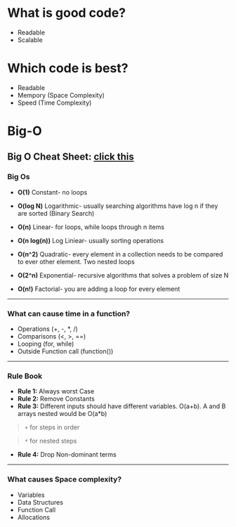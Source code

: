 # What is good code?
- Readable
- Scalable

# Which code is best?
- Readable
- Mempory (Space Complexity)
- Speed (Time Complexity)

# Big-O

## Big O Cheat Sheet: [click this](https://www.bigocheatsheet.com/)

### Big Os
- **O(1)** Constant- no loops

- **O(log N)** Logarithmic- usually searching algorithms have log n if they are sorted (Binary Search)

- **O(n)** Linear- for loops, while loops through n items

- **O(n log(n))** Log Liniear- usually sorting operations

- **O(n^2)** Quadratic- every element in a collection needs to be compared to ever other element. Two nested loops

- **O(2^n)** Exponential- recursive algorithms that solves a problem of size N

- **O(n!)** Factorial- you are adding a loop for every element
___

### What can cause time in a function?
- Operations (+, -, *, /)
- Comparisons (<, >, ==)
- Looping (for, while)
- Outside Function call (function())
___

### Rule Book
- **Rule 1:** Always worst Case
- **Rule 2:** Remove Constants
- **Rule 3:** Different inputs should have different variables. O(a+b). A and B arrays nested would be
O(a*b)

> `+` for steps in order

> `*` for nested steps
- **Rule 4:** Drop Non-dominant terms
___

### What causes Space complexity?
- Variables
- Data Structures
- Function Call
- Allocations
